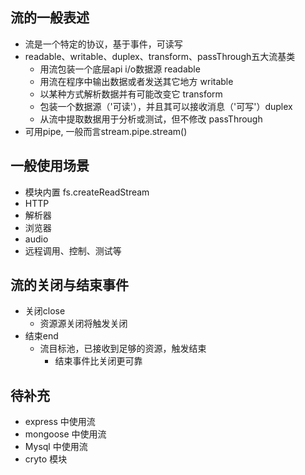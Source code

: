 ## 流的一般表述 ##
+ 流是一个特定的协议，基于事件，可读写
+ readable、writable、duplex、transform、passThrough五大流基类
    + 用流包装一个底层api i/o数据源 readable
    + 用流在程序中输出数据或者发送其它地方 writable
    + 以某种方式解析数据并有可能改变它 transform
    + 包装一个数据源（'可读'），并且其可以接收消息（'可写'）duplex
    + 从流中提取数据用于分析或测试，但不修改 passThrough
+ 可用pipe, 一般而言stream.pipe.stream()


## 一般使用场景 ##
+ 模块内置 fs.createReadStream
+ HTTP
+ 解析器
+ 浏览器
+ audio
+ 远程调用、控制、测试等

## 流的关闭与结束事件 ##
+ 关闭close
    + 资源源关闭将触发关闭
+ 结束end
    + 流目标池，已接收到足够的资源，触发结束
        + 结束事件比关闭更可靠

## 待补充 ##
+ express 中使用流
+ mongoose 中使用流
+ Mysql 中使用流 
+ cryto 模块